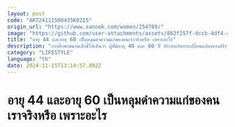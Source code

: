 ```yaml
---
layout: post
code: "ART24111508435K02I5"
origin_url: "https://www.sanook.com/women/254789/"
image: "https://github.com/user-attachments/assets/862f257f-dccb-4df4-a288-5e19e36f7b85"
title: "อายุ 44 และอายุ 60 เป็นหลุมดำความแก่ของคนเราจริงหรือ เพราะอะไร"
description: "การศึกษาขนาดเล็กชี้ให้เห็นว่า ผู้ที่มีอายุ 40 และ 60 ปี ประสบกับการเปลี่ยนแปลงทางสรีรวิทยาที่สำคัญ"
category: "LIFESTYLE"
language: "th"
date: 2024-11-15T13:14:57.892Z
---
```


# อายุ 44 และอายุ 60 เป็นหลุมดำความแก่ของคนเราจริงหรือ เพราะอะไร